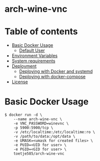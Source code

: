 # arch-wine-vnc

# Table of contents
<!-- vim-markdown-toc GFM -->

* [Basic Docker Usage](#basic-docker-usage)
	* [Default User](#default-user)
* [Environment Variables](#environment-variables)
* [System requirements](#system-requirements)
* [Deployment](#deployment)
	* [Deploying with Docker and systemd](#deploying-with-docker-and-systemd)
	* [Deploying with docker-compose](#deploying-with-docker-compose)
* [License](#license)

<!-- vim-markdown-toc -->

# Basic Docker Usage

```
$ docker run -d \
    --name arch-wine-vnc \
    -e VNC_PASSWORD=winevnc \
    -p 5900:5900/tcp \ 
    -v /etc/localtime:/etc/localtime:ro \
    -v /path/to/data:/opt/data \
    -e UMASK=<umask for created files> \
    -e PUID=<UID for user> \
    -e PGID=<GID for user> \
    toetje585/arch-wine-vnc
```
